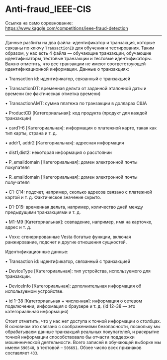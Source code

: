 # Anti-fraud_IEEE-CIS
Ссылка на само соревнование: https://www.kaggle.com/competitions/ieee-fraud-detection
_______
Данные разбиты на два файла: идентификатор и транзакция, которые связаны по ключу ``TransactionID`` для обучения и тестирования. 
Таким образом, у нас есть 4 файла — обучающие транзакции, обучающие идентификаторы, тестовые транзакции и тестовые идентификаторы. 
Важно отметить, что все транзакции не имеют соответствующей идентификационной информации.
Данные о транзакциях:

•	Transaction id: идентификатор, связанный с транзакцией

•	TransactionDT: временная дельта от заданной эталонной даты и времени (не фактическая отметка времени) 

•	TransactionAMT: сумма платежа по транзакции в долларах США

•	ProductCD [Категориальная]: код продукта (продукт для каждой транзакции)

•	card1–6 [Категориальная]: информация о платежной карте, такая как тип карты, страна и т. д.

•	addr1, addr2 [Категориальная]: адресная информация

•	dist1,dist2: некоторая информация о расстоянии

•	P_emaildomain [Категориальная]: домен электронной почты покупателя

•	R_emaildomain [Категориальная]: домен электронной почты получателя

•	C1-C14: подсчет, например, сколько адресов связано с платежной картой и т. д. Фактическое значение скрыто.

•	D1-D15: временная дельта, например, количество дней между предыдущими транзакциями и т. д.

•	M1-M9 [Категориальная]: совпадение, например, имя на карточке, адрес и т. д.

•	Vxxx: сгенерированные Vesta богатые функции, включая ранжирование, подсчет и другие отношения сущностей.

Идентификационные данные:

•	Transaction id: идентификатор, связанный с транзакцией

•	DeviceType [Категориальная]: тип устройства, используемого для транзакции.

•	DeviceInfo [Категориальная]: дополнительная информация об используемом устройстве.

•	id 1–38 [Категориальная + численная]: информация о сетевом подключении, информация о браузере и т. д. (id 12–38 — это категориальная информация)

Стоит отметить, что у нас нет доступа к точной информации о столбцах. В основном это связано с соображениями безопасности, поскольку мы обрабатываем данные транзакций реальных покупателей, и раскрытие точной информации способствовало бы отчасти поддержки мошеннической деятельности.
Всего записей в обучающей выборке мы имеем ``590540``, в тестовой – ``506691``. Обзее число всех признаков составляет ``433``.
